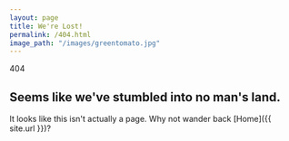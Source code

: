 ```yaml
---
layout: page
title: We're Lost!
permalink: /404.html
image_path: "/images/greentomato.jpg"
---
```

<p class="post-tag">404</p>
<div class="page-content">
  <h2 class="post-title">Seems like we've stumbled into no man's land.</h2>
</div>
It looks like this isn't actually a page. Why not wander back [Home]({{ site.url }})?
